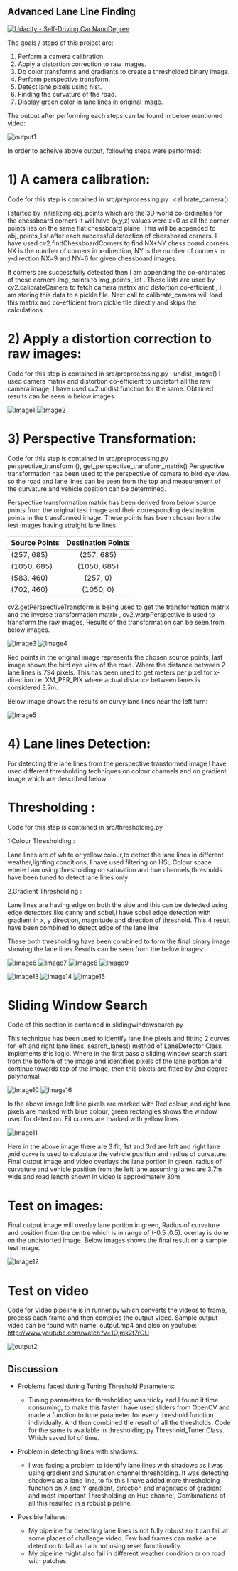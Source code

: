 ## Advanced Lane Line Finding
[![Udacity - Self-Driving Car NanoDegree](https://s3.amazonaws.com/udacity-sdc/github/shield-carnd.svg)](http://www.udacity.com/drive)

The goals / steps of this project are:
1) Perform a camera calibration.
2) Apply a distortion correction to raw images.
3) Do color transforms and  gradients to create a thresholded binary image.
4) Perform perspective transform.
5) Detect lane pixels using hist.
6) Finding the curvature of the road.
7) Display green color in lane lines in original image.

The output after performing each steps can be found in below mentioned video:

![output1](./output.gif)

In order to acheive above output, following steps were performed:

# 1) A camera calibration:

Code for this step is contained in src/preprocessing.py : calibrate_camera()

I started by initializing obj_points which are the 3D world co-ordinates for the chessboard corners it will have (x,y,z) values were z=0 as all the corner points lies on the same flat chessboard plane. This will be appended to obj_points_list after each successful detection of chessboard corners. I have used cv2.findChessboardCorners to find NX*NY chess board corners NX is the number of corners in x-direction, NY is the number of corners in y-direction NX=9 and NY=6 for given chessboard images.

If corners are successfully detected then I am appending the co-ordinates of these corners img_points to img_points_list . 
These lists are used by cv2.calibrateCamera to fetch camera matrix and distortion co-efficient , I am storing this data to a pickle file. Next call to calibrate_camera will load this matrix and co-efficient from pickle file directly and skips the calculations.

# 2) Apply a distortion correction to raw images:

Code for this step is contained in src/preprocessing.py : undist_image()
I used camera matrix and distortion co-efficient to undistort all the raw camera image, I have used cv2.undist function for the same. Obtained results can be seen in below images

![Image1](./output_images/Undist.png)
![Image2](./output_images/Undist2.png)
    
# 3) Perspective Transformation:

Code for this step is contained in src/preprocessing.py : perspective_transform (), get_perspective_transform_matrix()
Perspective transformation has been used to the perspective of camera to bird eye view so the road and lane lines can be seen from the top and measurement of the curvature and vehicle position can be determined.

Perspective transformation matrix has been derived from below source points from the original test image and their corresponding destination points in the transformed image. These points has been chosen from the test images having straight lane lines.

| Source Points | Destination Points| 
| ------------- |:-----------------:|
| (257, 685)    | (257, 685)        |
| (1050, 685)   | (1050, 685)       |
| (583, 460)    | (257, 0)          |
| (702, 460)    | (1050, 0)         |

cv2.getPerspectiveTransform  is being used to get the transformation matrix and the inverse transformation matrix , cv2.warpPerspective is used to transform the raw images, Results of the transformation can be seen from below images.

![Image3](./output_images/3_org_undist_persp_1.png)
![Image4](./output_images/3_org_undist_persp_2.png)

Red points in the original image represents the chosen source points, last image shows the bird eye view of the road. Where the distance between 2 lane lines is 794 pixels. This has been used to get meters per pixel for x-direction i.e. XM_PER_PIX where actual distance between lanes is considered 3.7m.

Below image shows the results on curvy lane lines near the left turn:

![Image5](./output_images/3_org_undist_persp_3_curved.png)

# 4) Lane lines Detection:

For detecting the lane lines from the perspective transformed image I have used different thresholding techniques on colour channels and on gradient image which are described below

# Thresholding :

Code for this step is contained in src/thresholding.py 

   1.Colour Thresholding :

   Lane lines are of white or yellow colour,to detect the lane lines in different weather,lighting conditions, I have used filtering on    HSL Colour space where I am using thresholding on saturation and hue channels,thresholds have been tuned to detect lane lines only

   2.Gradient Thresholding :

   Lane lines are having edge on both the side and this can be detected using edge detectors like canny and sobel,I have sobel edge        detection with gradient in x, y direction, magnitude and direction of threshold. This 4 result have been combined to detect edge of      the lane line

These both thresholding have been combined to form the final binary image showing the lane lines.Results can be seen from the below images: 

![Image6](./output_images/hsl_thresholding.png)
![Image7](./output_images/combine_threshold_hls_edge.png)
![Image8](./output_images/combine_threshold_hls_edge_1.png)
![Image9](./output_images/combine_threshold_hls_edge_2.png)

![Image13](./output_images/final_thresholding_1.png)
![Image14](./output_images/final_thresholding_2.png)
![Image15](./output_images/final_thresholding_2_curved.png)

# Sliding Window Search

Code of this section is contained in slidingwindowsearch.py

This technique has been used to identify lane line pixels and fitting 2 curves for left and right lane lines, search_lanes() method of LaneDetector Class implements this logic. Where in the first pass a sliding window search start from the bottom of the image and identifies pixels of the lane portion and continue towards top of the image, then this pixels are fitted by 2nd degree polynomial.

![Image10](./output_images/lane_fit.png)
![Image16](./output_images/hist.png)

In the above image left line pixels are marked with Red colour, and right lane pixels are marked with blue colour, green rectangles shows the window used for detection. Fit curves are marked with yellow lines.

![Image11](./output_images/mid_len_detected.png)

Here in the above image there are 3 fit, 1st  and 3rd are left and right lane ,mid curve is used to calculate the vehicle position and radius of curvature.
Final output image and video overlays the lane portion in green, radius of curvature and vehicle position from the left lane assuming lanes are 3.7m wide and road length shown in video is approximately 30m

# Test on images:

Final output image will overlay lane portion in green, Radius of curvature and position from the centre which is in range of (-0.5 ,0.5). overlay is done on the undistorted image. Below images shows the final result on a sample test image.

![Image12](./output_images/final.png)

# Test on video

Code for Video pipeline is in runner.py which converts the videos to frame, process each frame and then compiles the output video.
Sample output video can be found with name: output.mp4 and also on youtube: http://www.youtube.com/watch?v=1Ojmk2t7rGU

![output2](./output.gif)

## Discussion 
   * Problems faced during Tuning Threshold Parameters:
        - Tuning parameters for thresholding was tricky and I found it time consuming, to make this faster I have used sliders from               OpenCV and made a function to tune parameter for every threshold function individually. And then combined the result of all             the thresholds. Code for the same is available in thresholding.py Threshold_Tuner Class. Which saved lot of time.

   * Problem in detecting lines with shadows:
        - I was facing a problem to identify lane lines with shadows as I was using gradient and Saturation channel thresholding. It was           detecting shadows as a lane line, to fix this I have added more thresholding function on X and Y gradient, direction and                 magnitude of gradient and most important Thresholding on Hue channel, Combinations of all this resulted in a robust pipeline.  
   * Possible failures:
        - My pipeline for detecting lane lines is not fully robust so it can fail at some places of challenge video. Few bad frames can           make lane detection to fail as I am not using reset functionality.
        - My pipeline might also fail in different weather condition or on road with patches.
